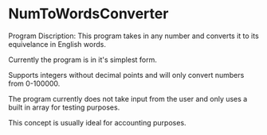 NumToWordsConverter
===================
Program Discription:
This program takes in any number and converts it to its equivelance in English words.

Currently the program is in it's simplest form.

Supports integers without decimal points and will only convert numbers from 0-100000.

The program currently does not take input from the user and only uses a built in array for testing purposes.

This concept is usually ideal for accounting purposes.
